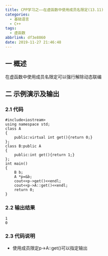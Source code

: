```yaml
---
title: CPP学习之——在虚函数中使用成员名限定(13.11)
categories:
  - 基础语言
  - C++
tags:
  - 虚函数
abbrlink: df3e8860
date: 2019-11-27 21:46:48
---
```

## 一 概述

在虚函数中使用成员名限定可以强行解除动态联编  

<!--more-->

## 二 示例演示及输出

### 2.1 代码

```
#include<iostream>
using namespace std;
class A
{
	public:virtual int get(){return 0;}
};
class B:public A
{
	public:int get(){return 1;}
};
int main()
{
	B b;
	A *p=&b;
	cout<<p->get()<<endl;
	cout<<p->A::get()<<endl;
	return 0;
}
```

### 2.2 输出结果

```
1
0
```

### 2.3 代码说明

* 使用成员限定p->A::get()可以指定输出